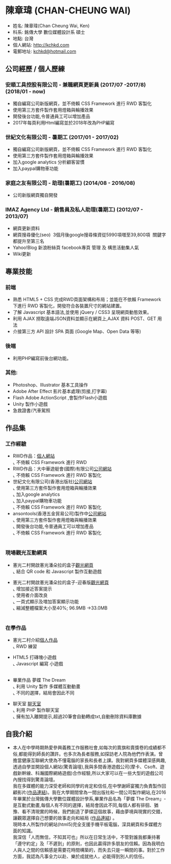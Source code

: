 # 陳章瑋 (CHAN-CHEUNG WAI)

* 姓名: 陳章瑋(Chan Cheung Wai, Ken)
* 科系: 銘傳大學 數位媒體設計系 碩士
* 地點: 台灣
* 個人網站: http://kchkd.com
* 電郵地址: kchkd@hotmail.com

## 公司經歷 / 個人歷練

### 安順工具控股有限公司 - 兼職網頁更新員 (2017/07 -2017/8)(2018/01 - now)
* 獨自編寫公司新版網頁，並不倚賴 CSS Framework 進行 RWD 客製化
* 使用第三方套件製作套用燈箱與輪播效果
* 開發後台功能,令普通員工可以增加產品
* 2017年每頁利用Html編寫並於2018年改為PHP編寫

### 世紀文化有限公司 - 暑期工 (2017/01 - 2017/02)
* 獨自編寫公司新版網頁，並不倚賴 CSS Framework 進行 RWD 客製化
* 使用第三方套件製作套用燈箱與輪播效果
* 加入google analytics 分析顧客習慣
* 加入paypal購物車功能
  
### 家庭之友有限公司 - 助理(暑期工) (2014/08 - 2016/08)
* 公司新版網頁獨自開發

###  IMAZ Agency Ltd - 銷售員及私人助理(暑期工) (2012/07 - 2013/07)
* 網頁更新資料
* 網頁搜尋優化(seo)
  3個月後google搜尋條資從5990項増至39,800項
  關鍵字都提升至第三名
* Yahoo!Blog 新浪粉絲頁 facebook專頁 管理 及 構思活動集人氣
* Wiki更新

## 專業技能

### 前端

* 熟悉 HTML5 + CSS 完成RWD頁面架構和布局；並能在不依賴 Framework 下進行 RWD 客製化，開發符合各裝置尺寸的網站建置。
* 了解 Javascript 基本語法,並使用 jQuery / CSS3 呈現網頁動態效果。
* 利用 AJAX 撈取遠端JSON資料並顯示在網頁上,AJAX 資料 POST、GET 用法
* 介接第三方 API 設計 SPA 頁面 (Google Map、Open Data 等等)

### 後端
* 利用PHP編寫前後台網功能。

### 其他:
* Photoshop、Illustrator 基本工具操作
* Adobe After Effect 影片基本處理(剪接,打字幕)
* Flash Adobe ActionScript ,會製作Flash小遊戲
* Unity 製作小遊戲
* 急救證書/汽車駕照

## 作品集

### 工作經驗
- RWD作品：<a href="http://kchkd.com" target="_blank">個人網站</a><BR>
  ⌞ 不倚賴 CSS Framework 進行 RWD <BR>
- RWD作品：大中華遊艇會(國際)有限公司<a href="http://www.gcyclub.com/index.html" target="_blank">公司網站</a><BR>
  ⌞ 不倚賴 CSS Framework 進行 RWD 客製化<BR>
- 世紀文化有限公司(香港出版社)<a href="http://www.whitecatblackcat.org" target="_blank">公司網站</a><BR>
  ⌞ 使用第三方套件製作套用燈箱與輪播效果<BR>
  ⌞ 加入google analytics<BR>
  ⌞ 加入paypal購物車功能<BR>
  ⌞ 不倚賴 CSS Framework 進行 RWD 客製化<BR>
- ansontools(香港五金貿易公司)製作中<a href="http://kchkd.com/anson/php" target="_blank">公司網站</a><BR>
  ⌞ 使用第三方套件製作套用燈箱與輪播效果<BR>
  ⌞ 開發後台功能,令普通員工可以增加產品<BR>
  ⌞ 不倚賴 CSS Framework 進行 RWD 客製化<BR>
  
### 現場觀光互動網頁
- 憲光二村開啟憲光潘朵拉的盒子<a href="http://kchkd.com/s2/game/" target="_blank">觀光網頁</a><BR>
  ⌞ 結合 QR code 和 Javascript 製作互動遊戲<BR>
  
- 憲光二村開啟憲光潘朵拉的盒子-迎春版<a href="http://kchkd.com/s2/game2/" target="_blank">觀光網頁</a><BR>
  ⌞ 增加接近答案提示<BR>
  ⌞ 使用者介面改良<BR>
  ⌞ 一頁式顯示及増加答案顯示功能<BR>
  ⌞ 縮減整體檔案大小至40%; 96.9MB ->33.0MB<BR>
  
### 在學作品
- 憲光二村介紹<a href="http://kchkd.com/sianguang2ndvillage" target="_blank">個人作品</a><BR>
  ⌞ RWD 練習<BR>
  
- HTML5 打磚塊<a href="http://kchkd.com/html5game" target="_blank"></a>小遊戲<BR>
  ⌞ Javascript 編寫 小遊戲<BR>
  
- 畢業作品 <a href="http://kchkd.com/TheDream" target="_blank"></a>夢蝶 The Dream<BR>
  ⌞ 利用 Unity 製作 多媒體互動動畫<BR>
  ⌞ 不同的選擇，結局會因此不同<BR>
  
- 聊天室 <a href="http://kchkd.com/chatroom" target="_blank">聊天室</a><BR>
  ⌞ 利用 PHP 製作聊天室<BR>
  ⌞ 擁有加入離開提示,超過20筆會自動轉成txt,自動刪除資料庫數據
  
## 自我介紹
* 本人在中學時期熱愛參興義務工作服務社會,如每次的賣旗和賣獎卷的成績都不俗,都能得到師長的讚許。也多次為長者服務,如探訪老人院為他們作表演。曾擔當健康互聯網大使為不懂電腦的家長和長者上課。我對網頁多媒體深感興趣,透過自學並開設個人網站(驚青論壇),我與多間香港遊戲公司(摩卡、Csoft、遊戲新幹線、科瀚國際網絡遊戲)合作經驗,所以大家可以在一些大型的遊戲公司內搜找得到驚青論壇。<BR>
  我在多媒體的能力深受老師和同學的肯定和信任,在中學謝師宴獨力負責製作回顧影片(<a href="https://www.youtube.com/watch?v=s2vmSVf-qKo" target="_blank">作品連結</a>)。我在大學期間曾為一間出版社和一間公司製作網站,在2016年畢業於台灣銘傳大學數位媒體設計學系,畢業作品名為「夢蝶 The Dream」-是互動式動畫,每個人有不同的選擇，結局會因此不同,每個人都有徘徊、猶豫、看不清現實的時候，我們創造了夢蝶這個故事，藉由夢境與現實的交錯，讓觀眾選擇自己想要的故事走向和結局 (<a href="https://www.youtube.com/watch?v=_2Ul-t7tng4" target="_blank">作品連結</a>) 。<BR>
  現時本人所製作的網站(html5)完全支援手機平板電腦，深具網頁和多媒體方面的知識。<BR>
我深信「人而無信，不知其可也」所以在日常生活中，不管對誰我都秉持著「遵守約定」及「不遲到」的原則，也因此贏得許多朋友的信賴。因為我明白人與人之間的信賴感是需要花時間構築的，而失去只是一瞬間的事。對於工作方面，我認為凡事全力以赴、樂於成就他人，必能得到別人的信任。<BR>





